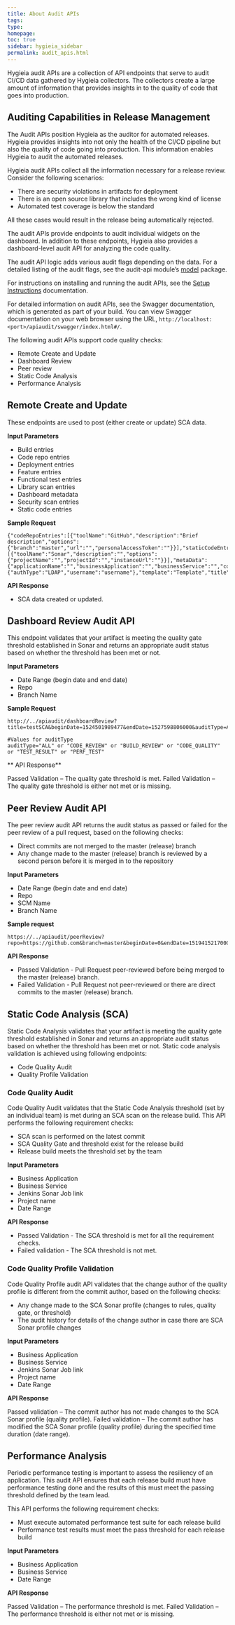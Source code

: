 ```yaml
---
title: About Audit APIs
tags: 
type: 
homepage: 
toc: true
sidebar: hygieia_sidebar
permalink: audit_apis.html
---
```


Hygieia audit APIs are a collection of API endpoints that serve to audit CI/CD data gathered by Hygieia collectors. The collectors create a large amount of information that provides insights in to the quality of code that goes into production.

## Auditing Capabilities in Release Management

The Audit APIs position Hygieia as the auditor for automated releases. Hygieia provides insights into not only the health of the CI/CD pipeline but also the quality of code going into production. This information enables Hygieia to audit the automated releases.

Hygieia audit APIs collect all the information necessary for a release review. Consider the following scenarios:

- There are security violations in artifacts for deployment
- There is an open source library that includes the wrong kind of license
- Automated test coverage is below the standard

All these cases would result in the release being automatically rejected.

The audit APIs provide endpoints to audit individual widgets on the dashboard. In addition to these endpoints, Hygieia also provides a dashboard-level audit API for analyzing the code quality.

The audit API logic adds various audit flags depending on the data. For a detailed listing of the audit flags, see the audit-api module’s [model]( https://github.com/capitalone/Hygieia/tree/master/api-audit/src/main/java/com/capitalone/dashboard/model) package.

For instructions on installing and running the audit APIs, see the [Setup Instructions](api-audit/api-audit.md) documentation.

For detailed information on audit APIs, see the Swagger documentation, which is generated as part of your build. You can view Swagger documentation on your web browser using the URL,  ```http://localhost:<port>/apiaudit/swagger/index.html#/```.

The following audit APIs support code quality checks:

- Remote Create and Update 
- Dashboard Review
- Peer review
- Static Code Analysis
- Performance Analysis

## Remote Create and Update

These endpoints are used to post (either create or update) SCA data.

**Input Parameters**

- Build entries
- Code repo entries
- Deployment entries
- Feature entries
- Functional test entries
- Library scan entries
- Dashboard metadata
- Security scan entries
- Static code entries

**Sample Request**

```
{"codeRepoEntries":[{"toolName":"GitHub","description":"Brief description","options":{"branch":"master","url":"","personalAccessToken":""}}],"staticCodeEntries":[{"toolName":"Sonar","description":"","options":{"projectName":"","projectId":"","instanceUrl":""}}],"metaData":{"applicationName":"","businessApplication":"","businessService":"","componentName":"","owner":{"authType":"LDAP","username":"username"},"template":"Template","title":"title","type":"Team"}}
```

**API Response**

- SCA data created or updated.

## Dashboard Review Audit API

This endpoint validates that your artifact is meeting the quality gate threshold established in Sonar and returns an appropriate audit status based on whether the threshold has been met or not.

**Input Parameters**

- Date Range (begin date and end date)
- Repo
- Branch Name

**Sample Request**

```
http://../apiaudit/dashboardReview?title=testSCA&beginDate=1524501989477&endDate=1527598806000&auditType=ALL

#Values for auditType
auditType="ALL" or "CODE_REVIEW" or "BUILD_REVIEW" or "CODE_QUALITY" or "TEST_RESULT" or "PERF_TEST"
```

** API Response**

Passed Validation – The quality gate threshold is met.
Failed Validation – The quality gate threshold is either not met or is missing.

## Peer Review Audit API

The peer review audit API returns the audit status as passed or failed for the peer review of a pull request, based on the following checks:

-	Direct commits are not merged to the master (release) branch
-	Any change made to the master (release) branch is reviewed by a second person before it is merged in to the repository

**Input Parameters**

- Date Range (begin date and end date)
- Repo 
- SCM Name
- Branch Name

**Sample request**

```
https://../apiaudit/peerReview?repo=https://github.com&branch=master&beginDate=0&endDate=1519415217000
```

**API Response**
 
- Passed Validation - Pull Request peer-reviewed before being merged to the master (release) branch.
- Failed Validation - Pull Request not peer-reviewed or there are direct commits to the master (release) branch.

## Static Code Analysis (SCA)

Static Code Analysis validates that your artifact is meeting the quality gate threshold established in Sonar and returns an appropriate audit status based on whether the threshold has been met or not. Static code analysis validation is achieved using following endpoints:

- Code Quality Audit
- Quality Profile Validation

### Code Quality Audit

Code Quality Audit validates that the Static Code Analysis threshold (set by an individual team) is met during an SCA scan on the release build. This API performs the following requirement checks:

- SCA scan is performed on the latest commit
- SCA Quality Gate and threshold exist for the release build
- Release build meets the threshold set by the team

**Input Parameters**

- Business Application
- Business Service
- Jenkins Sonar Job link
- Project name
- Date Range

**API Response**

- Passed Validation - The SCA threshold is met for all the requirement checks.
- Failed validation - The SCA threshold is not met.

### Code Quality Profile Validation

Code Quality Profile audit API validates that the change author of the quality profile is different from the commit author, based on the following checks:

- Any change made to the SCA Sonar profile (changes to rules, quality gate, or threshold)
- The audit history for details of the change author in case there are SCA Sonar profile changes

**Input Parameters**

- Business Application
- Business Service
- Jenkins Sonar Job link
- Project name
- Date Range

**API Response**

Passed validation – The commit author has not made changes to the SCA Sonar profile (quality profile).
Failed validation – The commit author has modified the SCA Sonar profile (quality profile) during the specified time duration (date range).


## Performance Analysis

Periodic performance testing is important to assess the resiliency of an application. This audit API ensures that each release build must have performance testing done and the results of this must meet the passing threshold defined by the team lead.

This API performs the following requirement checks:

- Must execute automated performance test suite for each release build
- Performance test results must meet the pass threshold for each release build

**Input Parameters**

- Business Application
- Business Service
- Date Range

**API Response**

Passed Validation – The performance threshold is met.
Failed Validation – The performance threshold is either not met or is missing.

